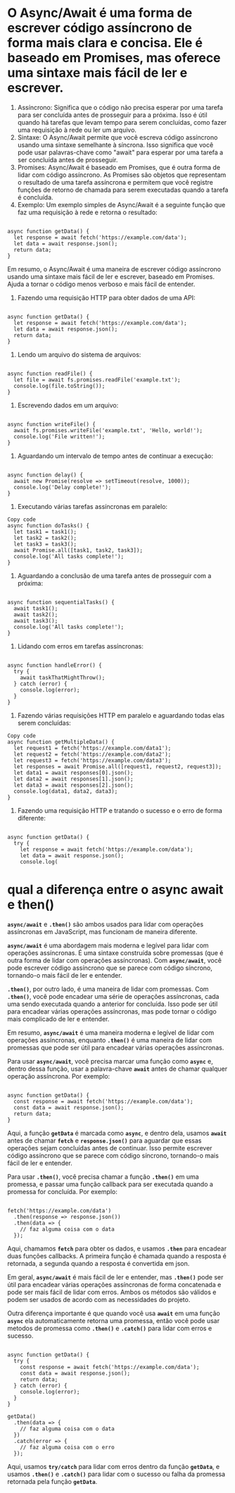 # O Async/Await é uma forma de escrever código assíncrono de forma mais clara e concisa. Ele é baseado em Promises, mas oferece uma sintaxe mais fácil de ler e escrever.

1. Assíncrono: Significa que o código não precisa esperar por uma tarefa para ser concluída antes de prosseguir para a próxima. Isso é útil quando há tarefas que levam tempo para serem concluídas, como fazer uma requisição à rede ou ler um arquivo.
2. Sintaxe: O Async/Await permite que você escreva código assíncrono usando uma sintaxe semelhante à síncrona. Isso significa que você pode usar palavras-chave como "await" para esperar por uma tarefa a ser concluída antes de prosseguir.
3. Promises: Async/Await é baseado em Promises, que é outra forma de lidar com código assíncrono. As Promises são objetos que representam o resultado de uma tarefa assíncrona e permitem que você registre funções de retorno de chamada para serem executadas quando a tarefa é concluída.
4. Exemplo: Um exemplo simples de Async/Await é a seguinte função que faz uma requisição à rede e retorna o resultado:

```

async function getData() {
  let response = await fetch('https://example.com/data');
  let data = await response.json();
  return data;
}

```

Em resumo, o Async/Await é uma maneira de escrever código assíncrono usando uma sintaxe mais fácil de ler e escrever, baseado em Promises. Ajuda a tornar o código menos verboso e mais fácil de entender.

1. Fazendo uma requisição HTTP para obter dados de uma API:

```

async function getData() {
  let response = await fetch('https://example.com/data');
  let data = await response.json();
  return data;
}

```

1. Lendo um arquivo do sistema de arquivos:

```

async function readFile() {
  let file = await fs.promises.readFile('example.txt');
  console.log(file.toString());
}

```

1. Escrevendo dados em um arquivo:

```

async function writeFile() {
  await fs.promises.writeFile('example.txt', 'Hello, world!');
  console.log('File written!');
}

```

1. Aguardando um intervalo de tempo antes de continuar a execução:

```

async function delay() {
  await new Promise(resolve => setTimeout(resolve, 1000));
  console.log('Delay complete!');
}

```

1. Executando várias tarefas assíncronas em paralelo:

```
Copy code
async function doTasks() {
  let task1 = task1();
  let task2 = task2();
  let task3 = task3();
  await Promise.all([task1, task2, task3]);
  console.log('All tasks complete!');
}

```

1. Aguardando a conclusão de uma tarefa antes de prosseguir com a próxima:

```

async function sequentialTasks() {
  await task1();
  await task2();
  await task3();
  console.log('All tasks complete!');
}

```

1. Lidando com erros em tarefas assíncronas:

```

async function handleError() {
  try {
    await taskThatMightThrow();
  } catch (error) {
    console.log(error);
  }
}

```

1. Fazendo várias requisições HTTP em paralelo e aguardando todas elas serem concluídas:

```
Copy code
async function getMultipleData() {
  let request1 = fetch('https://example.com/data1');
  let request2 = fetch('https://example.com/data2');
  let request3 = fetch('https://example.com/data3');
  let responses = await Promise.all([request1, request2, request3]);
  let data1 = await responses[0].json();
  let data2 = await responses[1].json();
  let data3 = await responses[2].json();
  console.log(data1, data2, data3);
}

```

1. Fazendo uma requisição HTTP e tratando o sucesso e o erro de forma diferente:

```

async function getData() {
  try {
    let response = await fetch('https://example.com/data');
    let data = await response.json();
    console.log(

```

# qual a diferença entre o async await e then()

**`async/await`** e **`.then()`** são ambos usados para lidar com operações assíncronas em JavaScript, mas funcionam de maneira diferente.

**`async/await`** é uma abordagem mais moderna e legível para lidar com operações assíncronas. É uma sintaxe construída sobre promessas (que é outra forma de lidar com operações assíncronas). Com **`async/await`**, você pode escrever código assíncrono que se parece com código síncrono, tornando-o mais fácil de ler e entender.

**`.then()`**, por outro lado, é uma maneira de lidar com promessas. Com **`.then()`**, você pode encadear uma série de operações assíncronas, cada uma sendo executada quando a anterior for concluída. Isso pode ser útil para encadear várias operações assíncronas, mas pode tornar o código mais complicado de ler e entender.

Em resumo, **`async/await`** é uma maneira moderna e legível de lidar com operações assíncronas, enquanto **`.then()`** é uma maneira de lidar com promessas que pode ser útil para encadear várias operações assíncronas.

Para usar **`async/await`**, você precisa marcar uma função como **`async`** e, dentro dessa função, usar a palavra-chave **`await`** antes de chamar qualquer operação assíncrona. Por exemplo:

```

async function getData() {
  const response = await fetch('https://example.com/data');
  const data = await response.json();
  return data;
}

```

Aqui, a função **`getData`** é marcada como **`async`**, e dentro dela, usamos **`await`** antes de chamar **`fetch`** e **`response.json()`** para aguardar que essas operações sejam concluídas antes de continuar. Isso permite escrever código assíncrono que se parece com código síncrono, tornando-o mais fácil de ler e entender.

Para usar **`.then()`**, você precisa chamar a função **`.then()`** em uma promessa, e passar uma função callback para ser executada quando a promessa for concluída. Por exemplo:

```

fetch('https://example.com/data')
  .then(response => response.json())
  .then(data => {
    // faz alguma coisa com o data
  });

```

Aqui, chamamos **`fetch`** para obter os dados, e usamos **`.then`** para encadear duas funções callbacks. A primeira função é chamada quando a resposta é retornada, a segunda quando a resposta é convertida em json.

Em geral, **`async/await`** é mais fácil de ler e entender, mas **`.then()`** pode ser útil para encadear várias operações assíncronas de forma concatenada e pode ser mais fácil de lidar com erros. Ambos os métodos são válidos e podem ser usados de acordo com as necessidades do projeto.

Outra diferença importante é que quando você usa **`await`** em uma função **`async`** ela automaticamente retorna uma promessa, então você pode usar metodos de promessa como **`.then()`** e **`.catch()`** para lidar com erros e sucesso.

```

async function getData() {
  try {
    const response = await fetch('https://example.com/data');
    const data = await response.json();
    return data;
  } catch (error) {
    console.log(error);
  }
}

getData()
  .then(data => {
    // faz alguma coisa com o data
  })
  .catch(error => {
    // faz alguma coisa com o erro
  });

```

Aqui, usamos **`try/catch`** para lidar com erros dentro da função **`getData`**, e usamos **`.then()`** e **`.catch()`** para lidar com o sucesso ou falha da promessa retornada pela função **`getData`**.
